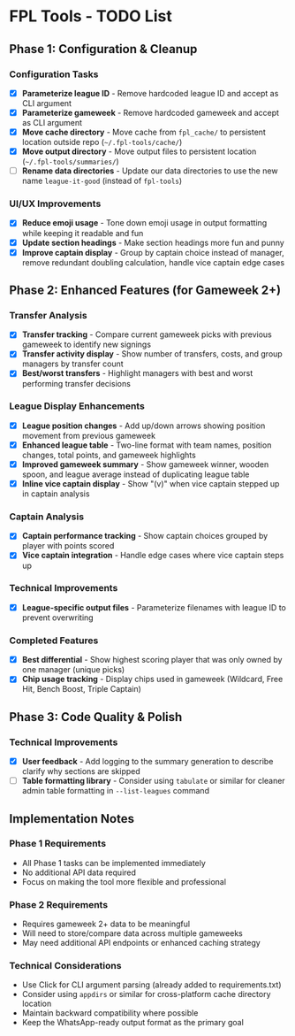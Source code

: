 # FPL Tools - TODO List

## Phase 1: Configuration & Cleanup

### Configuration Tasks
- [x] **Parameterize league ID** - Remove hardcoded league ID and accept as CLI argument
- [x] **Parameterize gameweek** - Remove hardcoded gameweek and accept as CLI argument  
- [x] **Move cache directory** - Move cache from `fpl_cache/` to persistent location outside repo (`~/.fpl-tools/cache/`)
- [x] **Move output directory** - Move output files to persistent location (`~/.fpl-tools/summaries/`)
- [ ] **Rename data directories** - Update our data directories to use the new name `league-it-good` (instead of `fpl-tools`)

### UI/UX Improvements  
- [x] **Reduce emoji usage** - Tone down emoji usage in output formatting while keeping it readable and fun
- [x] **Update section headings** - Make section headings more fun and punny
- [x] **Improve captain display** - Group by captain choice instead of manager, remove redundant doubling calculation, handle vice captain edge cases

## Phase 2: Enhanced Features (for Gameweek 2+)

### Transfer Analysis
- [x] **Transfer tracking** - Compare current gameweek picks with previous gameweek to identify new signings
- [x] **Transfer activity display** - Show number of transfers, costs, and group managers by transfer count
- [x] **Best/worst transfers** - Highlight managers with best and worst performing transfer decisions

### League Display Enhancements
- [x] **League position changes** - Add up/down arrows showing position movement from previous gameweek
- [x] **Enhanced league table** - Two-line format with team names, position changes, total points, and gameweek highlights
- [x] **Improved gameweek summary** - Show gameweek winner, wooden spoon, and league average instead of duplicating league table
- [x] **Inline vice captain display** - Show "(v)" when vice captain stepped up in captain analysis

### Captain Analysis
- [x] **Captain performance tracking** - Show captain choices grouped by player with points scored
- [x] **Vice captain integration** - Handle edge cases where vice captain steps up

### Technical Improvements
- [x] **League-specific output files** - Parameterize filenames with league ID to prevent overwriting

### Completed Features
- [x] **Best differential** - Show highest scoring player that was only owned by one manager (unique picks)
- [x] **Chip usage tracking** - Display chips used in gameweek (Wildcard, Free Hit, Bench Boost, Triple Captain)

## Phase 3: Code Quality & Polish

### Technical Improvements
- [x] **User feedback** - Add logging to the summary generation to describe clarify why sections are skipped
- [ ] **Table formatting library** - Consider using `tabulate` or similar for cleaner admin table formatting in `--list-leagues` command

## Implementation Notes

### Phase 1 Requirements
- All Phase 1 tasks can be implemented immediately
- No additional API data required
- Focus on making the tool more flexible and professional

### Phase 2 Requirements  
- Requires gameweek 2+ data to be meaningful
- Will need to store/compare data across multiple gameweeks
- May need additional API endpoints or enhanced caching strategy

### Technical Considerations
- Use Click for CLI argument parsing (already added to requirements.txt)
- Consider using `appdirs` or similar for cross-platform cache directory location
- Maintain backward compatibility where possible
- Keep the WhatsApp-ready output format as the primary goal
